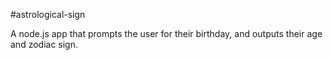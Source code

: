 #astrological-sign

A node.js app that prompts the user for their birthday, and outputs their age and zodiac sign.
